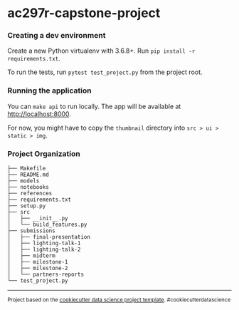 ac297r-capstone-project
==============================

### Creating a dev environment

Create a new Python virtualenv with 3.6.8+. Run `pip install -r requirements.txt`.

To run the tests, run `pytest test_project.py` from the project root.

### Running the application

You can `make api` to run locally. The app will be available at [http://localhost:8000](http://localhost:8000).

For now, you might have to copy the `thumbnail` directory into `src > ui > static > img`. 

### Project Organization

    ├── Makefile
    ├── README.md
    ├── models
    ├── notebooks
    ├── references
    ├── requirements.txt
    ├── setup.py
    ├── src
    │   ├── __init__.py
    │   └── build_features.py
    ├── submissions
    │   ├── final-presentation
    │   ├── lighting-talk-1
    │   ├── lighting-talk-2
    │   ├── midterm
    │   ├── milestone-1
    │   ├── milestone-2
    │   └── partners-reports
    └── test_project.py

--------

<p><small>Project based on the <a target="_blank" href="https://drivendata.github.io/cookiecutter-data-science/">cookiecutter data science project template</a>. #cookiecutterdatascience</small></p>
